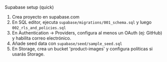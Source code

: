 Supabase setup (quick)
1. Crea proyecto en supabase.com
2. En SQL editor, ejecuta `supabase/migrations/001_schema.sql` y luego `002_rls_and_policies.sql`
3. En Authentication -> Providers, configura al menos un OAuth (ej: GitHub) y habilita correo electrónico.
4. Añade seed data con `supabase/seed/sample_seed.sql`
5. En Storage, crea un bucket 'product-images' y configura políticas si usarás Storage.
